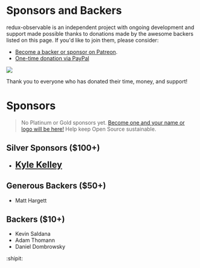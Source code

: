 # Sponsors and Backers

redux-observable is an independent project with ongoing development and support made possible thanks to donations made by the awesome backers listed on this page. If you'd like to join them, please consider:

- [Become a backer or sponsor on Patreon](https://www.patreon.com/jayphelps).
- [One-time donation via PayPal](https://www.paypal.me/jayphelps)

<a href="https://www.patreon.com/bePatron?u=901455" alt="Become a Patron"><img src="https://c5.patreon.com/external/logo/become_a_patron_button.png" /></a>

Thank you to everyone who has donated their time, money, and support!

# Sponsors

> No Platinum or Gold sponsors yet. [Become one and your name or logo will be here!](https://www.patreon.com/jayphelps) Help keep Open Source sustainable.

## Silver Sponsors ($100+)

- <span style="font-size: 23px; font-weight: bold;">[Kyle Kelley](https://twitter.com/rgbkrk)</span>

## Generous Backers ($50+)

- Matt Hargett

## Backers ($10+)

- Kevin Saldana
- Adam Thomann
- Daniel Dombrowsky

:shipit:
